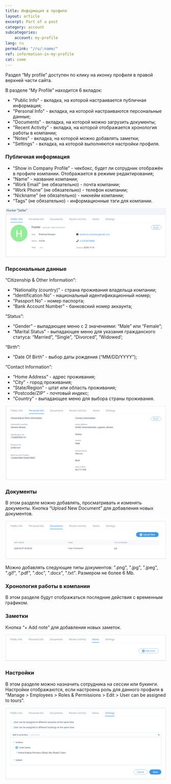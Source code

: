 ```yaml
---
title: Информация в профиле
layout: article
excerpt: Part of a post
category: account
subcategories:
    account: my-profile
lang: ru
permalink: "/ru/:name/"
ref: information-in-my-profile
cat: some
---
```


Раздел “My profile” доступен по клику на иконку профиля в правой верхней части сайта.

В разделе “My Profile” находится 6 вкладок:
- "Public Info" - вкладка, на которой настраивается публичная информация;
- "Personal Info" - вкладка, на которой настраиваются персональные данные;
- "Documents" - вкладка, на которой можно загрузить документы;
- "Recent Activity" - вкладка, на которой отображается хронология работы в компании;
- "Notes" - вкладка, на которой можно добавлять заметки;
- "Settings" - вкладка, на которой выполняются настройки профиля.

### **Публичная информация**

- “Show in Company Profile” - чекбокс, будет ли сотрудник отображён в профиле компании. Отображается в режиме редактирования;
- “Name” - название компании;
- “Work Email” (не обязательно) - почта компании;
- “Work Phone” (не обязательно) - телефон компании;
- “Nickname” (не обязательно) - никнейм компании;
- “Tags” (не обязательно) - информационные тэги для компании. 

![Information_in_my_profile1](/assets/images/information_in_my_profile1.png)

### **Персональные данные**

“Citizenship & Other Information”:
-  “Nationality (country)” - страна проживания владельца компании;
-  “Identification No” - национальный идентификационный номер;
-  “Passport No” - номер паспорта;
-  “Bank Account Number” - банковский номер аккаунта;

“Status”:
-  “Gender” - выпадающее меню с 2 значениями: “Male” или “Female”;
-  “Marital Status” -  выпадающее меню для указания гражданского статуса: “Married”, “Single”, “Divorced”, “Widowed’;

“Birth”:
-  “Date Of Birth” - выбор даты рождения (“MM/DD/YYYY”);
 
“Contact Information”:
-  “Home Address” - адрес проживания;
-  “City” - город проживания;
-  “State/Region” - штат или область проживания;
-  “Postcode/ZIP” - почтовый индекс;
-  “Country” - выпадающее меню для выбора страны проживания.

![Information_in_my_profile2](/assets/images/information_in_my_profile2.png)
 
### **Документы**

В этом разделе можно добавлять, просматривать и изменять документы. Кнопка “Upload New Document” для добавления новых документов.

![Information_in_my_profile3](/assets/images/information_in_my_profile3.png)

Можно добавлять следующие типы документов: ".png", ".jpg", ".jpeg", ".gif", ".pdf", ".doc", ".docx", ".txt". Размером не более 6 Mb.

### **Хронология работы в компании**

В этом разделе будут отображаться последние действия с временным графиком.

### **Заметки**

Кнопка “+ Add note” для добавления новых заметок.

![Information_in_my_profile4](/assets/images/information_in_my_profile4.png)

### **Настройки**

В этом разделе можно назначить сотрудника на сессии или букинги. Настройки отображаются, если настроена роль для данного профиля в "Manage > Employees > Roles & Permissions > Edit > User can be assigned to tours".

![Information_in_my_profile5](/assets/images/information_in_my_profile5.png)
